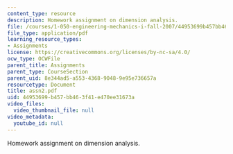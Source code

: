 ```yaml
---
content_type: resource
description: Homework assignment on dimension analysis.
file: /courses/1-050-engineering-mechanics-i-fall-2007/44953699b457bb463f41e470ee31673a_assn2.pdf
file_type: application/pdf
learning_resource_types:
- Assignments
license: https://creativecommons.org/licenses/by-nc-sa/4.0/
ocw_type: OCWFile
parent_title: Assignments
parent_type: CourseSection
parent_uid: 8e344ad5-a553-4368-9048-9e95e736657a
resourcetype: Document
title: assn2.pdf
uid: 44953699-b457-bb46-3f41-e470ee31673a
video_files:
  video_thumbnail_file: null
video_metadata:
  youtube_id: null
---
```

Homework assignment on dimension analysis.